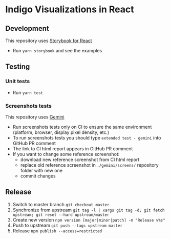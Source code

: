 # Indigo Visualizations in React

## Development

This repository uses [Storybook for React](https://github.com/storybooks/storybook/tree/master/app/react)

* Run `yarn storybook` and see the examples

## Testing

### Unit tests

* Run `yarn test`

### Screenshots tests

This repository uses [Gemini](https://github.com/gemini-testing/gemini)

* Run screenshots tests only on CI to ensure the same environment (platform, browser, display pixel density, etc.)
* To run screenshots tests you should type `extended test - gemini` into GitHub PR comment
* The link to CI html report appears in GitHub PR comment
* If you want to change some reference screenshot:
    * download new reference screenshot from CI html report
    * replace old reference screenshot in `./gemini/screens/` repository folder with new one
    * commit changes

## Release

  1. Switch to master branch `git checkout master`
  2. Synchronize from upstream `git tag -l | xargs git tag -d; git fetch upstream; git reset --hard upstream/master`
  3. Create new version `npm version [major|minor|patch] -m "Release v%s"`
  4. Push to upstream `git push --tags upstream master`
  5. Release `npm publish --access=restricted`
